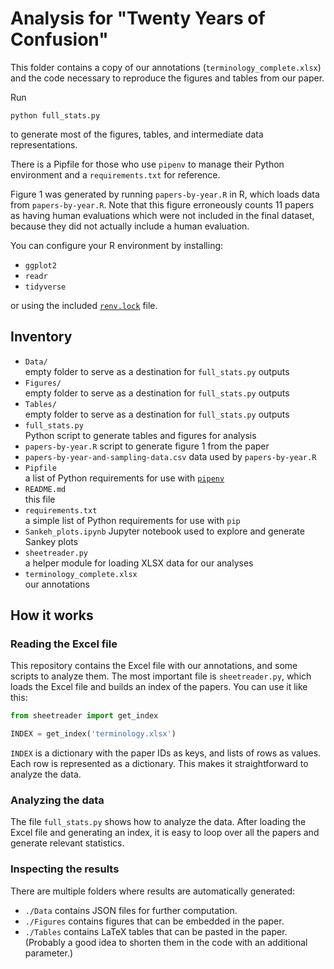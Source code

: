 # Analysis for "Twenty Years of Confusion"

This folder contains a copy of our annotations (`terminology_complete.xlsx`) and the code necessary to reproduce the figures and tables from our paper.

Run

    python full_stats.py

to generate most of the figures, tables, and intermediate data representations.

There is a Pipfile for those who use `pipenv` to manage their Python environment and a `requirements.txt` for reference.

Figure 1 was generated by running `papers-by-year.R` in R, which loads data from `papers-by-year.R`.
Note that this figure erroneously counts 11 papers as having human evaluations which were not included in the final dataset, because they did not actually include a human evaluation.

You can configure your R environment by installing:

* `ggplot2`
* `readr`
* `tidyverse`

or using the included [`renv.lock`](https://rstudio.github.io/renv/articles/renv.html) file.

## Inventory

* `Data/`  
  empty folder to serve as a destination for `full_stats.py` outputs
* `Figures/`  
  empty folder to serve as a destination for `full_stats.py` outputs
* `Tables/`  
  empty folder to serve as a destination for `full_stats.py` outputs
* `full_stats.py`  
  Python script to generate tables and figures for analysis
* `papers-by-year.R`
  script to generate figure 1 from the paper
* `papers-by-year-and-sampling-data.csv`
  data used by `papers-by-year.R`
* `Pipfile`  
  a list of Python requirements for use with [`pipenv`](https://pypi.org/project/pipenv/)
* `README.md`  
  this file
* `requirements.txt`  
  a simple list of Python requirements for use with `pip`
* `Sankeh_plots.ipynb`
  Jupyter notebook used to explore and generate Sankey plots
* `sheetreader.py`  
  a helper module for loading XLSX data for our analyses
* `terminology_complete.xlsx`  
  our annotations
  

## How it works

### Reading the Excel file

This repository contains the Excel file with our annotations, and some scripts to analyze them.
The most important file is `sheetreader.py`, which loads the Excel file and builds an index of the papers.
You can use it like this:

```python
from sheetreader import get_index    

INDEX = get_index('terminology.xlsx')
```

`INDEX` is a dictionary with the paper IDs as keys, and lists of rows as values.
Each row is represented as a dictionary. This makes it straightforward to analyze the data.

### Analyzing the data

The file `full_stats.py` shows how to analyze the data.
After loading the Excel file and generating an index, it is easy to loop over all 
the papers and generate relevant statistics.

### Inspecting the results
There are multiple folders where results are automatically generated:
* `./Data` contains JSON files for further computation.
* `./Figures` contains figures that can be embedded in the paper.
* `./Tables` contains LaTeX tables that can be pasted in the paper. (Probably a good idea to shorten them in the code with an additional parameter.)

